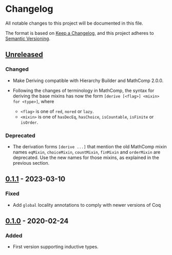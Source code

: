 # Changelog
All notable changes to this project will be documented in this file.

The format is based on [Keep a Changelog](https://keepachangelog.com/en/1.0.0/),
and this project adheres to [Semantic Versioning](https://semver.org/spec/v2.0.0.html).

## [Unreleased]

### Changed
- Make Deriving compatible with Hierarchy Builder and MathComp 2.0.0.

- Following the changes of terminology in MathComp, the syntax for deriving the
  base mixins has now the form `[derive [<flag>] <mixin> for <type>]`, where
  + `<flag>` is one of `red`, `nored` or `lazy`.
  + `<mixin>` is one of `hasDecEq`, `hasChoice`, `isCountable`, `isFinite` or
    `isOrder`.

### Deprecated

- The derivation forms `[derive ...]` that mention the old MathComp mixin names
  `eqMixin`, `choiceMixin`, `countMixin`, `finMixin` and `orderMixin` are
  deprecated.  Use the new names for those mixins, as explained in the previous
  section.

## [0.1.1] - 2023-03-10
### Fixed
- Add `global` locality annotations to comply with newer versions of Coq

## [0.1.0] - 2020-02-24
### Added
- First version supporting inductive types.

[Unreleased]: https://github.com/arthuraa/deriving/compare/v0.1.1...HEAD
[0.1.1]: https://github.com/arthuraa/deriving/releases/tag/v0.1.1
[0.1.0]: https://github.com/arthuraa/deriving/releases/tag/v0.1.0

